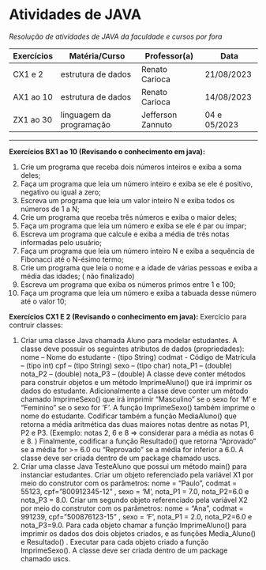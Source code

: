 # Atividades de JAVA
 _Resolução de atividades de JAVA da faculdade e cursos por fora_

Exercícios |  Matéria/Curso  |  Professor(a)  | Data
------| -----| ------| -------
CX1 e 2 | estrutura de dados | Renato Carioca | 21/08/2023
AX1 ao 10 | estrutura de dados | Renato Carioca | 14/08/2023
ZX1 ao 30 | linguagem da programação | Jefferson Zannuto | 04 e 05/2023




---

**Exercícios BX1 ao 10 (Revisando o conhecimento em java):**
1. Crie um programa que receba dois números inteiros e exiba a soma deles;
2. Faça um programa que leia um número inteiro e exiba se ele é 
positivo, negativo ou igual a zero;
1. Escreva um programa que leia um valor inteiro N e exiba todos 
os números de 1 a N;
1. Crie um programa que receba três números e exiba o maior 
deles;
1. Faça um programa que leia um número e exiba se ele é par ou 
ímpar;
1. Escreva um programa que calcule e exiba a média de três 
notas informadas pelo usuário;
1. Faça um programa que leia um número inteiro N e exiba a 
sequência de Fibonacci até o N-ésimo termo;
1. Crie um programa que leia o nome e a idade de várias pessoas 
e exiba a média das idades; ( não finalizado)
 1. Escreva um programa que exiba os números primos entre 1 e 100;
 1. Faça um programa que leia um número e exiba a tabuada 
desse número até o valor 10;

**Exercícios CX1 E 2 (Revisando o conhecimento em java):**
Exercício para contruir classes: 
1. Criar uma classe Java chamada Aluno para modelar estudantes. A classe deve possuir os seguintes 
atributos de dados (propriedades): 
nome – Nome do estudante - (tipo String)
codmat - Código de Matrícula – (tipo int)
cpf – (tipo String)
sexo – (tipo char)
nota_P1 – (double)
nota_P2 – (double)
nota_P3 – (double)
A classe deve conter métodos para construir objetos e um método ImprimeAluno() que irá imprimir os 
dados do estudante. Adicionalmente a classe deve conter um método chamado ImprimeSexo() que irá 
imprimir “Masculino” se o sexo for ‘M’ e “Feminino” se o sexo for ‘F’. 
A função ImprimeSexo() também imprime o nome do estudante. 
Codificar também a função MediaAluno() que retorna a média aritmética das duas maiores notas dentre as 
notas P1, P2 e P3. (Exemplo: notas 2, 6 e 8 => considerar para a média as notas 6 e 8. )
Finalmente, codificar a função Resultado() que retorna “Aprovado” se a média for >= 6.0 ou “Reprovado” 
se a média for inferior a 6.0. 
A classe deve ser criada dentro de um package chamado uscs.
2. Criar uma classe Java TesteAluno que possui um método main() para instanciar estudantes. Criar um 
objeto referenciado pela variável X1 por meio do construtor com os parâmetros: nome = “Paulo”, codmat = 
55123, cpf=”800912345-12” , sexo = ‘M’, nota_P1 = 7.0, nota_P2=6.0 e nota_P3 = 8.0. 
Criar um segundo objeto referenciado pela variável X2 por meio do construtor com os parâmetros: nome = 
“Ana”, codmat = 991239, cpf=”500876123-15” , sexo = ‘F’, nota_P1 = 2.0, nota_P2=6.0 e nota_P3=9.0. 
Para cada objeto chamar a função ImprimeAluno() para imprimir os dados dos dois objetos criados, e as 
funções Media_Aluno() e Resultado() . 
Executar para cada objeto criado a função ImprimeSexo(). 
A classe deve ser criada dentro de um package chamado uscs.
